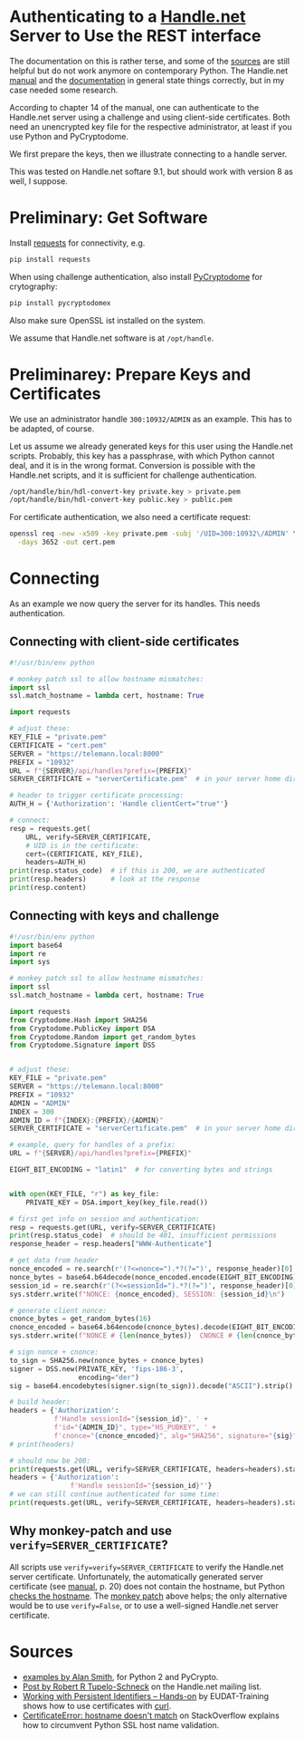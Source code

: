 # Authenticating to a [Handle.net](https://www.handle.net) Server to Use the REST interface

The documentation on this is rather terse, and some of the [sources](#sources) are still helpful but do not work anymore on contemporary Python.  The Handle.net [manual](http://www.handle.net/tech_manual/HN_Tech_Manual_9.pdf) and the [documentation](http://www.handle.net/hnr_documentation.html) in general state things correctly, but in my case needed some research.

According to chapter 14 of the manual, one can authenticate to the Handle.net server using a challenge and using client-side certificates.  Both need an unencrypted key file for the respective administrator, at least if you use Python and PyCryptodome.


We first prepare the keys, then we illustrate connecting to a handle server.

This was tested on Handle.net softare 9.1, but should work with version 8 as well, I suppose.


# Preliminary: Get Software

Install [requests](https://pypi.org/project/requests/) for connectivity, e.g.

```bash
pip install requests
```

When using challenge authentication, also install [PyCryptodome](https://pypi.org/project/pycryptodome/) for crytography: 

```bash
pip install pycryptodomex
```


Also make sure OpenSSL ist installed on the system.

We assume that Handle.net software is at `/opt/handle`.


# Preliminarey: Prepare Keys and Certificates

We use an administrator handle `300:10932/ADMIN` as an example.  This has to be adapted, of course.

Let us assume we already generated keys for this user using the Handle.net scripts.  Probably, this key has a passphrase, with which Python cannot deal, and it is in the wrong format.  Conversion is possible with the Handle.net scripts, and it is sufficient for challenge authentication.

```bash
/opt/handle/bin/hdl-convert-key private.key > private.pem
/opt/handle/bin/hdl-convert-key public.key > public.pem
```

For certificate authentication, we also need a certificate request:

```bash
openssl req -new -x509 -key private.pem -subj '/UID=300:10932\/ADMIN' \
  -days 3652 -out cert.pem
```

# Connecting 

As an example we now query the server for its handles.  This needs authentication.

## Connecting with client-side certificates

```python
#!/usr/bin/env python

# monkey patch ssl to allow hostname mismatches:
import ssl
ssl.match_hostname = lambda cert, hostname: True

import requests

# adjust these:
KEY_FILE = "private.pem"
CERTIFICATE = "cert.pem"
SERVER = "https://telemann.local:8000"
PREFIX = "10932"
URL = f"{SERVER}/api/handles?prefix={PREFIX}"
SERVER_CERTIFICATE = "serverCertificate.pem"  # in your server home directory

# header to trigger certificate processing:
AUTH_H = {'Authorization': 'Handle clientCert="true"'}

# connect:
resp = requests.get(
    URL, verify=SERVER_CERTIFICATE,
    # UID is in the certificate:
    cert=(CERTIFICATE, KEY_FILE),
    headers=AUTH_H)
print(resp.status_code)  # if this is 200, we are authenticated
print(resp.headers)      # look at the response
print(resp.content)

```


## Connecting with keys and challenge

```python
#!/usr/bin/env python
import base64
import re
import sys

# monkey patch ssl to allow hostname mismatches:
import ssl
ssl.match_hostname = lambda cert, hostname: True

import requests
from Cryptodome.Hash import SHA256
from Cryptodome.PublicKey import DSA
from Cryptodome.Random import get_random_bytes
from Cryptodome.Signature import DSS


# adjust these:
KEY_FILE = "private.pem"
SERVER = "https://telemann.local:8000"
PREFIX = "10932"
ADMIN = "ADMIN"
INDEX = 300
ADMIN_ID = f"{INDEX}:{PREFIX}/{ADMIN}"
SERVER_CERTIFICATE = "serverCertificate.pem"  # in your server home directory

# example, query for handles of a prefix:
URL = f"{SERVER}/api/handles?prefix={PREFIX}"

EIGHT_BIT_ENCODING = "latin1"  # for converting bytes and strings


with open(KEY_FILE, "r") as key_file:
    PRIVATE_KEY = DSA.import_key(key_file.read())

# first get info on session and authentication:
resp = requests.get(URL, verify=SERVER_CERTIFICATE)
print(resp.status_code)  # should be 401, insufficient permissions
response_header = resp.headers["WWW-Authenticate"]

# get data from header
nonce_encoded = re.search(r'(?<=nonce=").*?(?=")', response_header)[0]
nonce_bytes = base64.b64decode(nonce_encoded.encode(EIGHT_BIT_ENCODING))
session_id = re.search(r'(?<=sessionId=").*?(?=")', response_header)[0]
sys.stderr.write(f"NONCE: {nonce_encoded}, SESSION: {session_id}\n")

# generate client nonce:
cnonce_bytes = get_random_bytes(16)
cnonce_encoded = base64.b64encode(cnonce_bytes).decode(EIGHT_BIT_ENCODING)
sys.stderr.write(f"NONCE # {len(nonce_bytes)}  CNONCE # {len(cnonce_bytes)}\n")

# sign nonce + cnonce:
to_sign = SHA256.new(nonce_bytes + cnonce_bytes)
signer = DSS.new(PRIVATE_KEY, 'fips-186-3',
                 encoding="der")
sig = base64.encodebytes(signer.sign(to_sign)).decode("ASCII").strip()

# build header:
headers = {'Authorization':
           f'Handle sessionId="{session_id}", ' +
           f'id="{ADMIN_ID}", type="HS_PUBKEY", ' +
           f'cnonce="{cnonce_encoded}", alg="SHA256", signature="{sig}"'}
# print(headers)

# should now be 200:
print(requests.get(URL, verify=SERVER_CERTIFICATE, headers=headers).status_code)
headers = {'Authorization':
               f'Handle sessionId="{session_id}"'}
# we can still continue authenticated for some time:
print(requests.get(URL, verify=SERVER_CERTIFICATE, headers=headers).status_code)
```


## Why monkey-patch  and use `verify=SERVER_CERTIFICATE`?

All scripts use `verify=verify=SERVER_CERTIFICATE` to verify the Handle.net server certificate.  Unfortunately, the automatically generated server certificate (see [manual](http://www.handle.net/tech_manual/HN_Tech_Manual_9.pdf), p. 20) does not contain the hostname, but Python [checks the hostname](https://urllib3.readthedocs.io/en/latest/user-guide.html#ssl).  The [monkey patch](https://stackoverflow.com/questions/28768530/certificateerror-hostname-doesnt-match) above helps; the only alternative would be to use `verify=False`, or to use a well-signed Handle.net server certificate.

# Sources

- [examples by Alan Smith](https://github.com/theNBS/handleserver-samples/), for Python 2 and PyCrypto.
- [Post by Robert R Tupelo-Schneck](http://www.handle.net/mail-archive/handle-info/msg00816.html) on the Handle.net mailing list.
- [Working with Persistent Identifiers – Hands-on](https://github.com/EUDAT-Training/B2SAFE-B2STAGE-Training/blob/master/07a-Working-with-PIDs_CURL.md) by EUDAT-Training shows how to use certificates with [curl](https://curl.haxx.se/).
- [CertificateError: hostname doesn't match](https://stackoverflow.com/questions/28768530/certificateerror-hostname-doesnt-match) on StackOverflow explains how to circumvent Python SSL host name validation.